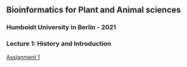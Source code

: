 ## Bioinformatics for Plant and Animal sciences
### Humboldt University in Berlin - 2021
### Lecture 1: History and Introduction

[Assignment 1](https://dannyarends.nl/assignments/Assignment01-Introduction.pdf)  

